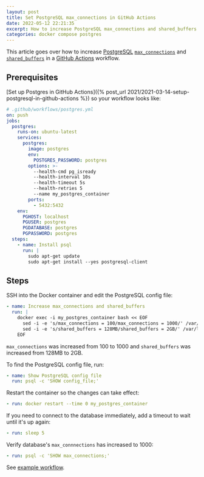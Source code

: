 ```yaml
---
layout: post
title: Set PostgreSQL max_connections in GitHub Actions
date: 2022-05-12 22:21:35
excerpt: How to increase PostgreSQL max_connections and shared_buffers in GitHub Actions workflow.
categories: docker compose postgres
---
```


This article goes over how to increase [PostgreSQL](https://www.postgresql.org/) [`max_connections`](https://www.postgresql.org/docs/current/runtime-config-connection.html#GUC-MAX-CONNECTIONS) and [`shared_buffers`](https://www.postgresql.org/docs/current/runtime-config-resource.html#GUC-SHARED-BUFFERS) in a [GitHub Actions](https://github.com/features/actions) workflow.

## Prerequisites

[Set up Postgres in GitHub Actions]({% post_url 2021/2021-03-14-setup-postgresql-in-github-actions %}) so your workflow looks like:

```yml
# .github/workflows/postgres.yml
on: push
jobs:
  postgres:
    runs-on: ubuntu-latest
    services:
      postgres:
        image: postgres
        env:
          POSTGRES_PASSWORD: postgres
        options: >-
          --health-cmd pg_isready
          --health-interval 10s
          --health-timeout 5s
          --health-retries 5
          --name my_postgres_container
        ports:
          - 5432:5432
    env:
      PGHOST: localhost
      PGUSER: postgres
      PGDATABASE: postgres
      PGPASSWORD: postgres
  steps:
    - name: Install psql
      run: |
        sudo apt-get update
        sudo apt-get install --yes postgresql-client
```

## Steps

SSH into the Docker container and edit the PostgreSQL config file:

```yml
- name: Increase max_connections and shared_buffers
  run: |
    docker exec -i my_postgres_container bash << EOF
      sed -i -e 's/max_connections = 100/max_connections = 1000/' /var/lib/postgresql/data/postgresql.conf
      sed -i -e 's/shared_buffers = 128MB/shared_buffers = 2GB/' /var/lib/postgresql/data/postgresql.conf
    EOF
```

`max_connections` was increased from 100 to 1000 and `shared_buffers` was increased from 128MB to 2GB.

To find the PostgreSQL config file, run:

```yml
- name: Show PostgreSQL config file
  run: psql -c 'SHOW config_file;'
```

Restart the container so the changes can take effect:

```yml
- run: docker restart --time 0 my_postgres_container
```

If you need to connect to the database immediately, add a timeout to wait until it's up again:

```yml
- run: sleep 5
```

Verify database's `max_connnections` has increased to 1000:

```yml
- run: psql -c 'SHOW max_connections;'
```

See [example workflow](https://github.com/remarkablemark/github-actions-workflows/blob/master/.github/workflows/postgres.yml).
